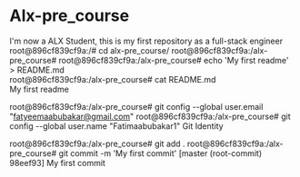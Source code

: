 # Alx-pre_course
I'm now a ALX Student, this is my first repository as a full-stack engineer
root@896cf839cf9a:/# cd alx-pre_course/
root@896cf839cf9a:/alx-pre_course#
root@896cf839cf9a:/alx-pre_course# echo 'My first readme' > README.md                                                                 
root@896cf839cf9a:/alx-pre_course# cat README.md    
My first readme

root@896cf839cf9a:/alx-pre_course# git config --global user.email "fatyeemaabubakar@gmail.com"
root@896cf839cf9a:/alx-pre_course# git config --global user.name "Fatimaabubakar1"
Git Identity

root@896cf839cf9a:/alx-pre_course# git add .
root@896cf839cf9a:/alx-pre_course# git commit -m 'My first commit'
[master (root-commit) 98eef93] My first commit

